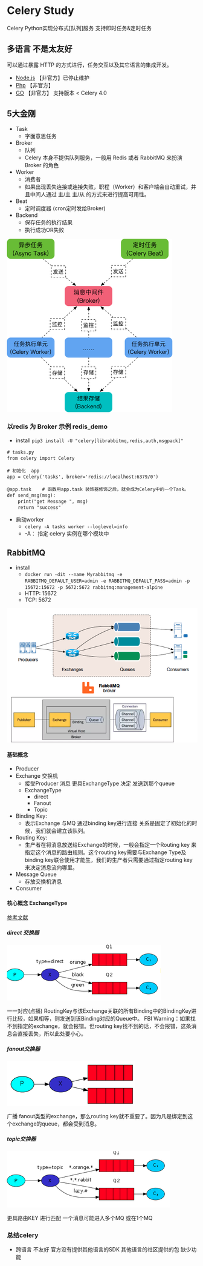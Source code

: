 # Celery Study
Celery Python实现分布式[队列]服务 支持即时任务&定时任务

## 多语言  不是太友好
可以通过暴露 HTTP 的方式进行，任务交互以及其它语言的集成开发。
- [Node.js](https://github.com/mher/node-celery) 【非官方】已停止维护
- [Php](https://github.com/gjedeer/celery-php)                【非官方】
- [GO](https://github.com/gocelery/gocelery)   【非官方】  支持版本 < Celery 4.0             

## 5大金刚
- Task
    - 字面意思任务
- Broker
    - 队列
    - Celery 本身不提供队列服务，一般用 Redis 或者 RabbitMQ 来扮演 Broker 的角色
- Worker
    - 消费者
    - 如果出现丢失连接或连接失败，职程（Worker）和客户端会自动重试，并且中间人通过 主/主 主/从 的方式来进行提高可用性。
- Beat
    - 定时调度器  (cron定时发给Broker)
- Backend
    - 保存任务的执行结果
    - 执行成功OR失败  

![Backend](./README/584bbf78e1783.png)

### 以redis 为 Broker 示例  redis_demo
- install `pip3 install -U "celery[librabbitmq,redis,auth,msgpack]"`
```python3
# tasks.py
from celery import Celery

# 初始化  app
app = Celery('tasks', broker='redis://localhost:6379/0')

@app.task    # 函数用app.task 装饰器修饰之后，就会成为Celery中的一个Task。
def send_msg(msg):
    print("get Message ", msg)
    return "success" 
```
- 启动worker
    - `celery -A tasks worker --loglevel=info` 
    - -A： 指定 celery 实例在哪个模块中


## RabbitMQ
- install
    - `docker run -dit --name Myrabbitmq -e RABBITMQ_DEFAULT_USER=admin -e RABBITMQ_DEFAULT_PASS=admin -p 15672:15672 -p 5672:5672 rabbitmq:management-alpine`
    - HTTP: 15672  
    - TCP: 5672

![](./README/20202000.png)
####  基础概念
- Producer
- Exchange 交换机 
    - 接受Producer 消息  更具ExchangeType 决定 发送到那个queue
    - ExchangeType  
        - direct
        - Fanout
        - Topic
- Binding Key:
    - 表示Exchange 与MQ 通过binding key进行连接 关系是固定了初始化的时候，我们就会建立该队列。
- Routing Key:
    - 生产者在将消息放送给Exchange的时候，一般会指定一个Routing key 来指定这个消息的路由规则。这个routing key需要与Exchange Type及binding key联合使用才能生，我们的生产者只需要通过指定routing key来决定消息流向哪里。
- Message Queue 
    - 存放交换机消息
- Consumer
#### 核心概念 ExchangeType
[参考文献](https://www.rabbitmq.com/tutorials/amqp-concepts.html)
##### direct 交换器
![](./README/scp1.png)

一一对应(点播)
RoutingKey与该Exchange关联的所有Binding中的BindingKey进行比较，如果相等，则发送到该Binding对应的Queue中。
FBI Warning：如果找不到指定的exchange，就会报错。但routing key找不到的话，不会报错，这条消息会直接丢失，所以此处要小心。

##### fanout交换器
![](./README/scp2.png)

广播
fanout类型的exchange，那么routing key就不重要了。因为凡是绑定到这个exchange的queue，都会受到消息。

##### topic交换器
![](./README/scp3.png)

更具路由KEY 进行匹配 一个消息可能进入多个MQ 或在1个MQ


### 总结celery
- 跨语言 不友好  官方没有提供其他语言的SDK  其他语言的社区提供的包 缺少功能
 